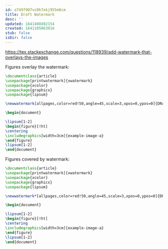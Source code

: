 ```yaml
---
id: o749f907vz0k7ekj955m8cm
title: Draft Watermark
desc: ''
updated: 1641408492154
created: 1641105063916
stub: false
isDir: false
---
```



<https://tex.stackexchange.com/questions/118939/add-watermark-that-overlays-the-images>

Figures overlay the watermark:

```latex
\documentclass{article}
\usepackage[printwatermark]{xwatermark}
\usepackage{xcolor}
\usepackage{graphicx}
\usepackage{lipsum}

\newwatermark[allpages,color=red!50,angle=45,scale=3,xpos=0,ypos=0]{DRAFT}

\begin{document}

\lipsum[1-2]
\begin{figure}[!ht]
\centering
\includegraphics[width=3cm]{example-image-a}
\end{figure}
\lipsum[1-2]
\end{document}
```

Figures covered by watermark:

```latex
\documentclass{article}
\usepackage[printwatermark]{xwatermark}
\usepackage{xcolor}
\usepackage{graphicx}
\usepackage{lipsum}

\newwatermark*[allpages,color=red!50,angle=45,scale=3,xpos=0,ypos=0]{DRAFT}

\begin{document}

\lipsum[1-2]
\begin{figure}[!ht]
\centering
\includegraphics[width=3cm]{example-image-a}
\end{figure}
\lipsum[1-2]
\end{document}
```
